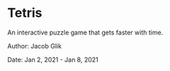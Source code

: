 # Tetris

An interactive puzzle game that gets faster with time.

Author: Jacob Glik

Date: Jan 2, 2021 - Jan 8, 2021
